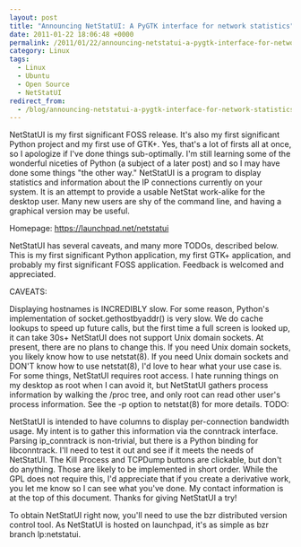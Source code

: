 ```yaml
---
layout: post
title: "Announcing NetStatUI: A PyGTK interface for network statistics"
date: 2011-01-22 18:06:48 +0000
permalink: /2011/01/22/announcing-netstatui-a-pygtk-interface-for-network-statistics/
category: Linux
tags:
  - Linux
  - Ubuntu
  - Open Source
  - NetStatUI
redirect_from:
  - /blog/announcing-netstatui-a-pygtk-interface-for-network-statistics/
---
```

NetStatUI is my first significant FOSS release.  It's also my first significant Python project and my first use of GTK+.  Yes, that's a lot of firsts all at once, so I apologize if I've done things sub-optimally.  I'm still learning some of the wonderful niceties of Python (a subject of a later post) and so I may have done some things "the other way." NetStatUI is a program to display statistics and information about the IP connections currently on your system. It is an attempt to provide a usable NetStat work-alike for the desktop user.  Many new users are shy of the command line, and having a graphical version may be useful.


Homepage: https://launchpad.net/netstatui

NetStatUI has several caveats, and many more TODOs, described below. This is my first significant Python application, my first GTK+ application, and probably my first significant FOSS application. Feedback is welcomed and appreciated.

CAVEATS:

Displaying hostnames is INCREDIBLY slow.  For some reason, Python's implementation of socket.gethostbyaddr() is very slow.  We do cache lookups to speed up future calls, but the first time a full screen is looked up, it can take 30s+
NetStatUI does not support Unix domain sockets.  At present, there are no plans to change this.  If you need Unix domain sockets, you likely know how to use netstat(8).  If you need Unix domain sockets and DON'T know how to use netstat(8), I'd love to hear what your use case is.
For some things, NetStatUI requires root access.  I hate running things on my desktop as root when I can avoid it, but NetStatUI gathers process information by walking the /proc tree, and only root can read other user's process information.  See the -p option to netstat(8) for more details.
TODO:

NetStatUI is intended to have columns to display per-connection bandwidth usage.  My intent is to gather this information via the conntrack interface.  Parsing ip_conntrack is non-trivial, but there is a Python binding for libconntrack.  I'll need to test it out and see if it meets the needs of NetStatUI.
The Kill Process and TCPDump buttons are clickable, but don't do anything.  Those are likely to be implemented in short order.
While the GPL does not require this, I'd appreciate that if you create
a derivative work, you let me know so I can see what you've done.  My
contact information is at the top of this document.  Thanks for giving
NetStatUI a try!

To obtain NetStatUI right now, you'll need to use the bzr distributed version control tool.  As NetStatUI is hosted on launchpad, it's as simple as bzr branch lp:netstatui.

